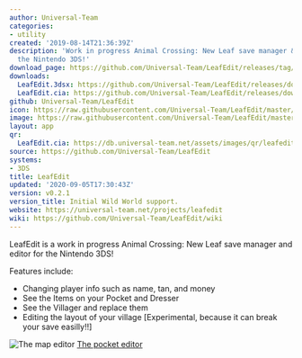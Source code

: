 ```yaml
---
author: Universal-Team
categories:
- utility
created: '2019-08-14T21:36:39Z'
description: 'Work in progress Animal Crossing: New Leaf save manager & editor for
  the Nintendo 3DS!'
download_page: https://github.com/Universal-Team/LeafEdit/releases/tag/v0.2.1
downloads:
  LeafEdit.3dsx: https://github.com/Universal-Team/LeafEdit/releases/download/v0.2.1/LeafEdit.3dsx
  LeafEdit.cia: https://github.com/Universal-Team/LeafEdit/releases/download/v0.2.1/LeafEdit.cia
github: Universal-Team/LeafEdit
icon: https://raw.githubusercontent.com/Universal-Team/LeafEdit/master/3ds/app/icon.png
image: https://raw.githubusercontent.com/Universal-Team/LeafEdit/master/3ds/app/banner.png
layout: app
qr:
  LeafEdit.cia: https://db.universal-team.net/assets/images/qr/leafedit.cia.png
source: https://github.com/Universal-Team/LeafEdit
systems:
- 3DS
title: LeafEdit
updated: '2020-09-05T17:30:43Z'
version: v0.2.1
version_title: Initial Wild World support.
website: https://universal-team.net/projects/leafedit
wiki: https://github.com/Universal-Team/LeafEdit/wiki
---
```

LeafEdit is a work in progress Animal Crossing: New Leaf save manager and editor for the Nintendo 3DS!

Features include:
- Changing player info such as name, tan, and money
- See the Items on your Pocket and Dresser
- See the Villager and replace them
- Editing the layout of your village [Experimental, because it can break your save easilly!!]

![The map editor](https://universal-team.net/images/leafedit/acreEditorNL.png) [The pocket editor](https://universal-team.net/images/leafedit/pocketEditorNL.png)